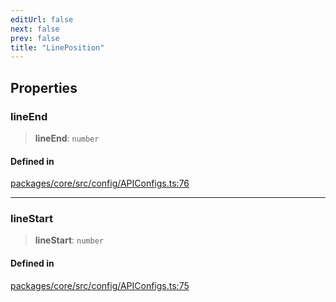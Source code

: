 ```yaml
---
editUrl: false
next: false
prev: false
title: "LinePosition"
---
```


## Properties

### lineEnd

> **lineEnd**: `number`

#### Defined in

[packages/core/src/config/APIConfigs.ts:76](https://github.com/mProjectsCode/obsidian-meta-bind-plugin/blob/6d84d4e1af13951a4f9f713d142b213b046a5a9e/packages/core/src/config/APIConfigs.ts#L76)

***

### lineStart

> **lineStart**: `number`

#### Defined in

[packages/core/src/config/APIConfigs.ts:75](https://github.com/mProjectsCode/obsidian-meta-bind-plugin/blob/6d84d4e1af13951a4f9f713d142b213b046a5a9e/packages/core/src/config/APIConfigs.ts#L75)
